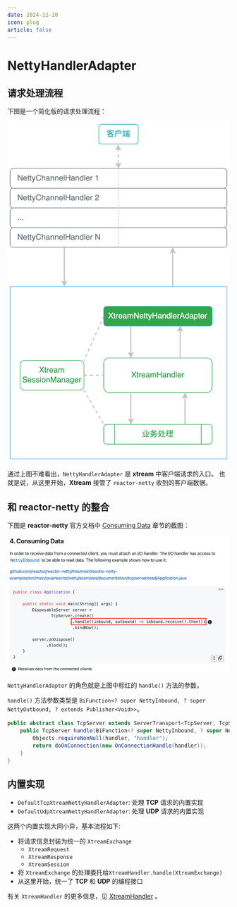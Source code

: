 ```yaml
---
date: 2024-12-10
icon: plug
article: false
---
```


# NettyHandlerAdapter

## 请求处理流程

下图是一个简化版的请求处理流程：

![](/img/server/request-processing/request-flow-0.png)

通过上图不难看出，`NettyHandlerAdapter` 是 **xtream** 中客户端请求的入口。
也就是说，从这里开始，**Xtream** 接管了 `reactor-netty` 收到的客户端数据。

## 和 reactor-netty 的整合

下图是 **reactor-netty** 官方文档中 [Consuming Data](https://projectreactor.io/docs/netty/release/reference/tcp-server.html#consuming-data) 章节的截图：

![](/img/server/request-processing/reactor-netty-consuming-data.png)

`NettyHandlerAdapter` 的角色就是上图中标红的 `handle()` 方法的参数。

`handle()` 方法参数类型是 `BiFunction<? super NettyInbound, ? super NettyOutbound, ? extends Publisher<Void>>`。

```java
public abstract class TcpServer extends ServerTransport<TcpServer, TcpServerConfig> {
	public TcpServer handle(BiFunction<? super NettyInbound, ? super NettyOutbound, ? extends Publisher<Void>> handler) {
		Objects.requireNonNull(handler, "handler");
		return doOnConnection(new OnConnectionHandle(handler));
	}
}
```

## 内置实现

- `DefaultTcpXtreamNettyHandlerAdapter`: 处理 **TCP** 请求的内置实现
- `DefaultUdpXtreamNettyHandlerAdapter`: 处理 **UDP** 请求的内置实现

这两个内置实现大同小异，基本流程如下:

- 将请求信息封装为统一的 `XtreamExchange`
    - `XtreamRequest`
    - `XtreamResponse`
    - `XtreamSession`
- 将 `XtreamExchange` 的处理委托给`XtreamHandler.handle(XtreamExchange)`
- 从这里开始，统一了 **TCP** 和 **UDP** 的编程接口

有关 `XtreamHandler` 的更多信息，见 [XtreamHandler](./xtream-handler.md) 。
